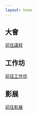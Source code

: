 ```yaml
---
layout: home
---
```

<a name="conference"></a>

## 大會

[前往議程](schedule.html)

<a name="workshop"></a>

## 工作坊

[前往工作坊](workshop.html)

<a name="film"></a>

## 影展

[前往影展](film.html)
